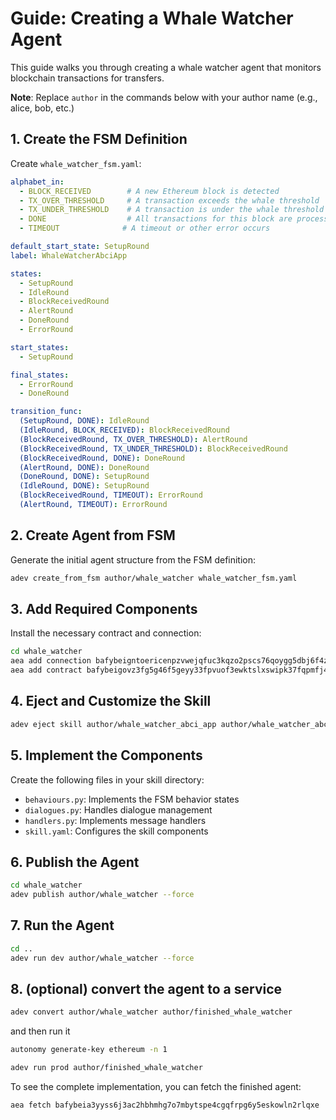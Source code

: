 # Guide: Creating a Whale Watcher Agent

This guide walks you through creating a whale watcher agent that monitors blockchain transactions for transfers.

**Note**: Replace `author` in the commands below with your author name (e.g., alice, bob, etc.)

## 1. Create the FSM Definition

Create `whale_watcher_fsm.yaml`:

```yaml
alphabet_in:
  - BLOCK_RECEIVED        # A new Ethereum block is detected
  - TX_OVER_THRESHOLD     # A transaction exceeds the whale threshold
  - TX_UNDER_THRESHOLD    # A transaction is under the whale threshold
  - DONE                  # All transactions for this block are processed
  - TIMEOUT              # A timeout or other error occurs

default_start_state: SetupRound
label: WhaleWatcherAbciApp

states:
  - SetupRound
  - IdleRound
  - BlockReceivedRound
  - AlertRound
  - DoneRound
  - ErrorRound

start_states:
  - SetupRound

final_states:
  - ErrorRound
  - DoneRound

transition_func:
  (SetupRound, DONE): IdleRound
  (IdleRound, BLOCK_RECEIVED): BlockReceivedRound
  (BlockReceivedRound, TX_OVER_THRESHOLD): AlertRound
  (BlockReceivedRound, TX_UNDER_THRESHOLD): BlockReceivedRound
  (BlockReceivedRound, DONE): DoneRound
  (AlertRound, DONE): DoneRound
  (DoneRound, DONE): SetupRound
  (IdleRound, DONE): SetupRound
  (BlockReceivedRound, TIMEOUT): ErrorRound
  (AlertRound, TIMEOUT): ErrorRound
```

## 2. Create Agent from FSM

Generate the initial agent structure from the FSM definition:

```bash
adev create_from_fsm author/whale_watcher whale_watcher_fsm.yaml
```

## 3. Add Required Components

Install the necessary contract and connection:

```bash
cd whale_watcher
aea add connection bafybeigntoericenpzvwejqfuc3kqzo2pscs76qoygg5dbj6f4zxusru5e
aea add contract bafybeigovz3fg5g46f5geyy33fpvuof3ewktslxswipk37fqpmfj42uysi
```

## 4. Eject and Customize the Skill

```bash
adev eject skill author/whale_watcher_abci_app author/whale_watcher_abci_app
```

## 5. Implement the Components

Create the following files in your skill directory:

- `behaviours.py`: Implements the FSM behavior states
- `dialogues.py`: Handles dialogue management
- `handlers.py`: Implements message handlers
- `skill.yaml`: Configures the skill components

## 6. Publish the Agent

```bash
cd whale_watcher
adev publish author/whale_watcher --force
```

## 7. Run the Agent

```bash
cd ..
adev run dev author/whale_watcher --force
```

## 8. (optional) convert the agent to a service

```bash
adev convert author/whale_watcher author/finished_whale_watcher
```
and then run it

```bash
autonomy generate-key ethereum -n 1 

adev run prod author/finished_whale_watcher
```

To see the complete implementation, you can fetch the finished agent:

```bash
aea fetch bafybeia3yyss6j3ac2hbhmhg7o7mbytspe4cgqfrpg6y5eskowln2rlqxe
```